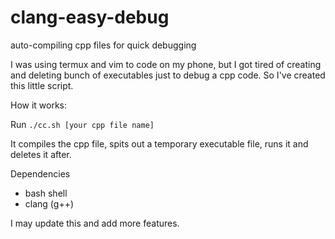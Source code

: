 # clang-easy-debug
auto-compiling cpp files for quick debugging

I was using termux and vim to code on my phone, but I got tired of creating and deleting bunch of executables just to debug a cpp code. So I've created this little script.

How it works:

Run ```./cc.sh [your cpp file name]```

It compiles the cpp file, spits out a temporary executable file, runs it and deletes it after.

Dependencies
- bash shell
- clang (g++)

I may update this and add more features.
